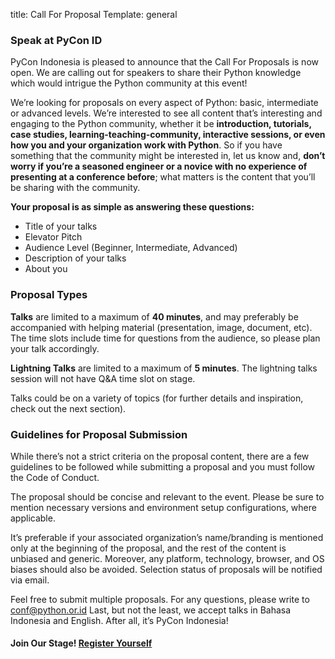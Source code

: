 title: Call For Proposal
Template: general

### Speak at PyCon ID

PyCon Indonesia is pleased to announce that the Call For Proposals is now open. We are calling out for speakers to share their Python knowledge which would intrigue the Python community at this event!

We’re looking for proposals on every aspect of Python: basic, intermediate or advanced levels. We’re interested to see all content that’s interesting and engaging to the Python community, whether it be **introduction, tutorials, case studies, learning-teaching-community, interactive sessions, or even how you and your organization work with Python**. So if you have something that the community might be interested in, let us know and, **don’t worry if you’re a seasoned engineer or a novice with no experience of presenting at a conference before**; what matters is the content that you’ll be sharing with the community.

**Your proposal is as simple as answering these questions:**

* Title of your talks
* Elevator Pitch
* Audience Level (Beginner, Intermediate, Advanced)
* Description of your talks
* About you

### Proposal Types

**Talks** are limited to a maximum of **40 minutes**, and may preferably be accompanied with helping material (presentation, image, document, etc). The time slots include time for questions from the audience, so please plan your talk accordingly.

**Lightning Talks** are limited to a maximum of **5 minutes**. The lightning talks session will not have Q&A time slot on stage.

Talks could be on a variety of topics (for further details and inspiration, check out the next section).

### Guidelines for Proposal Submission

While there’s not a strict criteria on the proposal content, there are a few guidelines to be followed while submitting a proposal and you must follow the Code of Conduct.

The proposal should be concise and relevant to the event. Please be sure to mention necessary versions and environment setup configurations, where applicable.

It’s preferable if your associated organization’s name/branding is mentioned only at the beginning of the proposal, and the rest of the content is unbiased and generic. Moreover, any platform, technology, browser, and OS biases should also be avoided. Selection status of proposals will be notified via email.

Feel free to submit multiple proposals. For any questions, please write to conf@python.or.id Last, but not the least, we accept talks in Bahasa Indonesia and English. After all, it’s PyCon Indonesia!


#### Join Our Stage! **[Register Yourself](https://www.papercall.io/pyconid2020)**